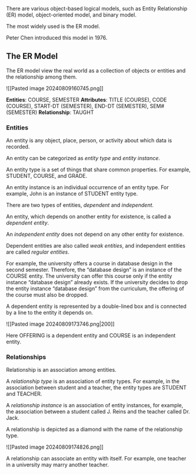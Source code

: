 There are various object-based logical models, such as Entity Relationship (ER) model, object-oriented model, and binary model.

The most widely used is the ER model. 

Peter Chen introduced this model in 1976.

## The ER Model

The ER model view the real world as a collection of objects or entities and the relationship among them.

![[Pasted image 20240809160745.png]]

**Entities**: COURSE, SEMESTER
**Attributes**: TITLE (COURSE), CODE (COURSE), START-DT (SEMESTER), END-DT (SEMESTER), SEM# (SEMESTER)
**Relationship**: TAUGHT

### Entities

An entity is any object, place, person, or activity about which data is recorded.

An entity can be categorized as *entity type* and *entity instance*.

An entity type is a set of things that share common properties. For example, STUDENT, COURSE, and GRADE.

An entity instance is an individual occurrence of an entity type. For example,  John is an instance of STUDENT entity type.

There are two types of entities, *dependent* and *independent*.

An entity, which depends on another entity for existence, is called a *dependent entity*.

An *independent entity* does not depend on any other entity for existence.

Dependent entities are also called *weak entities*, and independent entities are called *regular entities*.

For example, the university offers a course in database design in the second semester. Therefore, the “database design” is an instance of the COURSE entity. The university can offer this course only if the entity instance “database design” already exists. If the university decides to drop the entity instance “database design” from the curriculum, the offering of the course must also be dropped.

A dependent entity is represented by a double-lined box and is connected by a line to the entity it depends on.

![[Pasted image 20240809173746.png|200]]

Here OFFERING is a dependent entity and COURSE is an independent entity.

### Relationships

Relationship is an association among entities.

A *relationship type* is an association of entity types. For example, in the association between student and a teacher, the entity types are STUDENT and TEACHER.

A *relationship instance* is an association of entity instances, for example, the association between a student called J. Reins and the teacher called Dr. Jack.

A relationship is depicted as a diamond with the name of the relationship type.

![[Pasted image 20240809174826.png]]

A relationship can associate an entity with itself. For example, one teacher in a university may marry another teacher.

